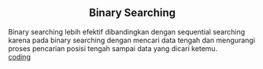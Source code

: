 <h2 align="center"> Binary Searching </h2>

Binary searching lebih efektif dibandingkan dengan sequential searching karena pada binary searching dengan mencari data tengah dan mengurangi proses pencarian posisi tengah sampai data yang dicari ketemu. <br>
<a href="https://github.com/kireikireina/Tugas-ASD/blob/08422ac7466b8cfef817c31730cc4201d79abd3f/Searching/Binary/Binary%20searching.c"> coding </a>
